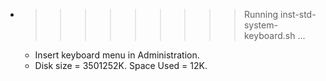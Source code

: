 * >>>>>>>>> Running inst-std-system-keyboard.sh ...
  * Insert keyboard menu in Administration.
  * Disk size = 3501252K. Space Used = 12K.
